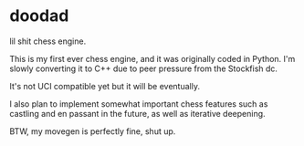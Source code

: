 # doodad
lil shit chess engine.

This is my first ever chess engine, and it was originally coded in Python. I'm slowly converting it to C++ due to peer pressure from the Stockfish dc.

It's not UCI compatible yet but it will be eventually.

I also plan to implement somewhat important chess features such as castling and en passant in the future, as well as iterative deepening.

BTW, my movegen is perfectly fine, shut up.
